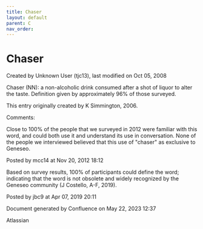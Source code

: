 ```yaml
---
title: Chaser
layout: default
parent: C
nav_order:
---
```


# Chaser

Created by  Unknown User (tjc13), last modified on Oct 05, 2008

Chaser (NN): a non-alcoholic drink consumed after a shot of liquor to alter the taste. Definition given by approximately 96% of those surveyed.

This entry originally created by K Simmington, 2006.

Comments:

Close to 100% of the people that we surveyed in 2012 were familiar with this word, and could both use it and understand its use in conversation. None of the people we interviewed believed that this use of &quot;chaser&quot; as exclusive to Geneseo.

Posted by mcc14 at Nov 20, 2012 18:12

Based on survey results, 100% of participants could define the word; indicating that the word is not obsolete and widely recognized by the Geneseo community (J Costello, A-F, 2019).

Posted by jbc9 at Apr 07, 2019 20:11

Document generated by Confluence on May 22, 2023 12:37

Atlassian
